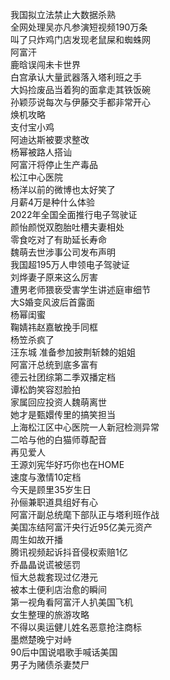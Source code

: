 我国拟立法禁止大数据杀熟  
全网处理吴亦凡参演短视频190万条  
叫了只炸鸡门店发现老鼠屎和蜘蛛网  
阿富汗  
鹿晗误闯未卡世界  
白宫承认大量武器落入塔利班之手  
大妈捡废品当着狗的面拿走其铁饭碗  
孙颖莎说每次与伊藤交手都非常开心  
焕机攻略  
支付宝小鸡  
阿迪达斯被要求整改  
杨幂被路人搭讪  
阿富汗将停止生产毒品  
松江中心医院  
杨洋以前的微博也太好笑了  
月薪4万是种什么体验  
2022年全国全面推行电子驾驶证  
颜怡颜悦双胞胎吐槽夫妻相处  
零食吃对了有助延长寿命  
魏萌去世涉事公司发布声明  
我国超195万人申领电子驾驶证  
刘烨妻子原来这么厉害  
遭男老师猥亵受害学生讲述庭审细节  
大S婚变风波后首露面  
杨幂闺蜜  
鞠婧祎赵嘉敏挽手同框  
杨笠杀疯了  
汪东城 准备参加披荆斩棘的姐姐  
阿富汗总统到底多富有  
德云社团综第二季双播定档  
谭松韵笑容怼脸拍  
家属回应投资人魏萌离世  
她才是甄嬛传里的搞笑担当  
上海松江区中心医院一人新冠检测异常  
二哈与他的白猫师尊配音  
再见爱人  
王源刘宪华好巧你也在HOME  
速度与激情10定档  
今天是顾里35岁生日  
孙俪兼职道具组好有心  
阿富汗副总统麾下部队正与塔利班作战  
美国冻结阿富汗央行近95亿美元资产  
周生如故开播  
腾讯视频起诉抖音侵权索赔1亿  
乔晶晶说谎被惩罚  
恒大总裁套现过亿港元  
被本土便利店治愈的瞬间  
第一视角看阿富汗人扒美国飞机  
女生整理的旅游攻略  
不得以奥运健儿姓名恶意抢注商标  
墨燃楚晚宁对峙  
90后中国说唱歌手喊话美国  
男子为赌债杀妻焚尸  
